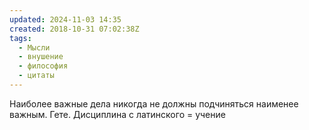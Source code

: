 ```yaml
---
updated: 2024-11-03 14:35
created: 2018-10-31 07:02:38Z
tags:
  - Мысли
  - внушение
  - философия
  - цитаты
---
```


Наиболее важные дела никогда не должны подчиняться наименее важным. Гете.
Дисциплина с латинского = учение